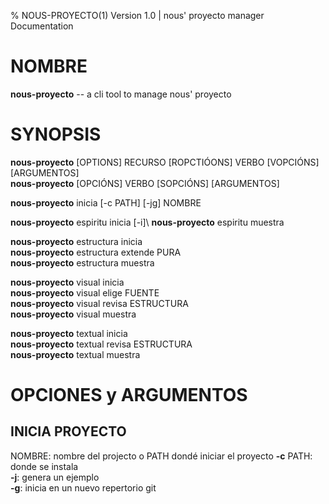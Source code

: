% NOUS-PROYECTO(1) Version 1.0 | nous' proyecto manager Documentation

# NOMBRE

**nous-proyecto** -- a cli tool to manage nous' proyecto


# SYNOPSIS

  **nous-proyecto**  \[OPTIONS\] RECURSO \[ROPCTIÓONS\] VERBO \[VOPCIÓNS\] \[ARGUMENTOS\]\
  **nous-proyecto** \[OPCIÓNS\] VERBO \[SOPCIÓNS\] \[ARGUMENTOS\]


  **nous-proyecto**  inicia \[-c PATH\] \[-jg\]  NOMBRE

  **nous-proyecto**  espiritu inicia \[-i\]\ 
  **nous-proyecto**  espiritu muestra
 
  **nous-proyecto**  estructura inicia\
  **nous-proyecto**  estructura extende PURA\
  **nous-proyecto**  estructura muestra
  
  **nous-proyecto**  visual inicia\
  **nous-proyecto**  visual elige FUENTE\
  **nous-proyecto**  visual revisa ESTRUCTURA\
  **nous-proyecto**  visual muestra

  **nous-proyecto**  textual inicia\
  **nous-proyecto**  textual revisa ESTRUCTURA\
  **nous-proyecto**  textual muestra
 
# OPCIONES y ARGUMENTOS

## INICIA PROYECTO

  NOMBRE: nombre del projecto o PATH dondé iniciar el proyecto
  **-c** PATH: donde se instala\
  **-j**: genera un ejemplo\
  **-g**: inicia en un nuevo repertorio git
